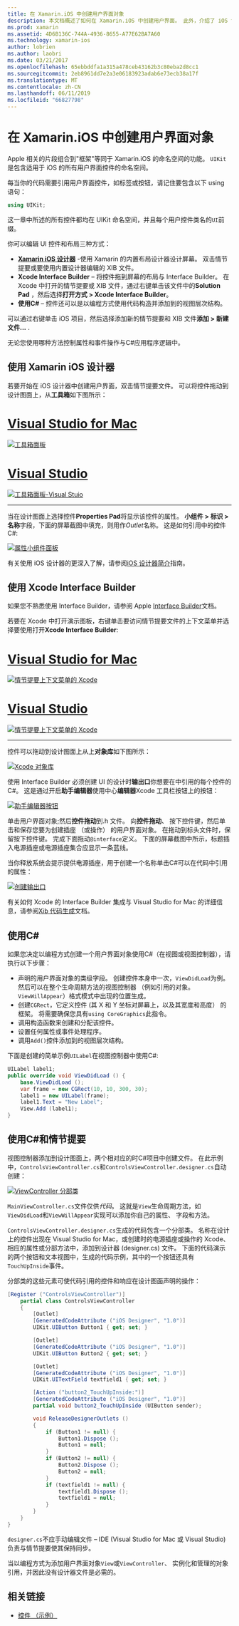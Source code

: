 ```yaml
---
title: 在 Xamarin.iOS 中创建用户界面对象
description: 本文档概述了如何在 Xamarin.iOS 中创建用户界面。 此外，介绍了 iOS 设计器中，Xcode Interface Builder C#，和情节提要。
ms.prod: xamarin
ms.assetid: 4D6B136C-744A-4936-8655-A77E62BA7A60
ms.technology: xamarin-ios
author: lobrien
ms.author: laobri
ms.date: 03/21/2017
ms.openlocfilehash: 65ebbddfa1a315a478ceb43162b3c80eba2d8cc1
ms.sourcegitcommit: 2eb8961dd7e2a3e06183923adab6e73ecb38a17f
ms.translationtype: MT
ms.contentlocale: zh-CN
ms.lasthandoff: 06/11/2019
ms.locfileid: "66827798"
---
```

# <a name="creating-user-interface-objects-in-xamarinios"></a>在 Xamarin.iOS 中创建用户界面对象

Apple 相关的片段组合到"框架"等同于 Xamarin.iOS 的命名空间的功能。 `UIKit` 是包含适用于 iOS 的所有用户界面控件的命名空间。

每当你的代码需要引用用户界面控件，如标签或按钮，请记住要包含以下 using 语句：

```csharp
using UIKit;
```

这一章中所述的所有控件都均在 UIKit 命名空间，并且每个用户控件类名的`UI`前缀。

你可以编辑 UI 控件和布局三种方式：

-  **[Xamarin iOS 设计器](~/ios/user-interface/designer/index.md)** -使用 Xamarin 的内置布局设计器设计屏幕。 双击情节提要或要使用内置设计器编辑的 XIB 文件。
-  **Xcode Interface Builder** – 将控件拖到屏幕的布局与 Interface Builder。 在 Xcode 中打开的情节提要或 XIB 文件，通过右键单击该文件中的**Solution Pad** ，然后选择**打开方式 > Xcode Interface Builder**。
-  **使用C#**  – 控件还可以是以编程方式使用代码构造并添加到的视图层次结构。

可以通过右键单击 iOS 项目，然后选择添加新的情节提要和 XIB 文件**添加 > 新建文件...** .

无论您使用哪种方法控制属性和事件操作与C#应用程序逻辑中。

## <a name="using-xamarin-ios-designer"></a>使用 Xamarin iOS 设计器

若要开始在 iOS 设计器中创建用户界面，双击情节提要文件。 可以将控件拖动到设计图面上，从**工具箱**如下图所示：

# <a name="visual-studio-for-mactabmacos"></a>[Visual Studio for Mac](#tab/macos)

 [![](creating-ui-objects-images/image2b.png "工具箱面板")](creating-ui-objects-images/image2b.png#lightbox)
 
# <a name="visual-studiotabwindows"></a>[Visual Studio](#tab/windows)

 [![](creating-ui-objects-images/image2b-vs.png "工具箱面板-Visual Stuio")](creating-ui-objects-images/image2b.png#lightbox)
 
-----

当在设计图面上选择控件**Properties Pad**将显示该控件的属性。 **小组件 > 标识 > 名称**字段，下面的屏幕截图中填充，则用作*Outlet*名称。 这是如何引用中的控件C#:

 [![](creating-ui-objects-images/image3b.png "属性小组件面板")](creating-ui-objects-images/image3b.png#lightbox)

有关使用 iOS 设计器的更深入了解，请参阅[iOS 设计器简介](~/ios/user-interface/designer/introduction.md)指南。

## <a name="using-xcode-interface-builder"></a>使用 Xcode Interface Builder

如果您不熟悉使用 Interface Builder，请参阅 Apple [Interface Builder](https://developer.apple.com/xcode/interface-builder/)文档。

若要在 Xcode 中打开演示图板，右键单击要访问情节提要文件的上下文菜单并选择要使用打开**Xcode Interface Builder**:

# <a name="visual-studio-for-mactabmacos"></a>[Visual Studio for Mac](#tab/macos)

 [![](creating-ui-objects-images/imagexcode.png "情节提要上下文菜单的 Xcode")](creating-ui-objects-images/imagexcode.png#lightbox)
 
# <a name="visual-studiotabwindows"></a>[Visual Studio](#tab/windows)

[![](creating-ui-objects-images/imagexcode-vs.png "情节提要上下文菜单的 Xcode")](creating-ui-objects-images/imagexcode-vs.png#lightbox)

-----

控件可以拖动到设计图面上从上**对象库**如下图所示：

 [![](creating-ui-objects-images/image5a.png "Xcode 对象库")](creating-ui-objects-images/image5a.png#lightbox)

使用 Interface Builder 必须创建 UI 的设计时**输出口**你想要在中引用的每个控件的C#。 这是通过开启**助手编辑器**使用中心**编辑器**Xcode 工具栏按钮上的按钮：

 [![](creating-ui-objects-images/image6a.png "助手编辑器按钮")](creating-ui-objects-images/image6a.png#lightbox)

单击用户界面对象;然后**控件拖动**到.h 文件。 向**控件拖动**、 按下控件键，然后单击和保存您要为创建插座 （或操作） 的用户界面对象。 在拖动到标头文件时，保留按下控件键。 完成下面拖动`@interface`定义。 下面的屏幕截图中所示，标题插入电源插座或电源插座集合应显示一条蓝线。

当你释放系统会提示提供电源插座，用于创建一个名称单击C#可以在代码中引用的属性：

 [![](creating-ui-objects-images/image8a.png "创建输出口")](creating-ui-objects-images/image8a.png#lightbox)

有关如何 Xcode 的 Interface Builder 集成与 Visual Studio for Mac 的详细信息，请参阅[Xib 代码生成](~/ios/internals/xib-code-generation.md#generated)文档。

##  <a name="using-c"></a>使用C#

如果您决定以编程方式创建一个用户界面对象使用C#（在视图或视图控制器），请执行以下步骤：

-  声明的用户界面对象的类级字段。 创建控件本身中一次，`ViewDidLoad`为例。 然后可以在整个生命周期方法的视图控制器 （例如引用的对象。
`ViewWillAppear`）格式模式中出现的位置生成。
-  创建`CGRect`，它定义控件 (其 X 和 Y 坐标对屏幕上，以及其宽度和高度） 的框架。 将需要确保您具有`using CoreGraphics`此指令。
-  调用构造函数来创建和分配该控件。
-  设置任何属性或事件处理程序。
-  调用`Add()`控件添加到的视图层次结构。

下面是创建的简单示例`UILabel`在视图控制器中使用C#:

```csharp
UILabel label1;
public override void ViewDidLoad () {
    base.ViewDidLoad ();
    var frame = new CGRect(10, 10, 300, 30);
    label1 = new UILabel(frame);
    label1.Text = "New Label";
    View.Add (label1);
}
```

<a name="partial_classes" />

## <a name="using-c-and-storyboards"></a>使用C#和情节提要

视图控制器添加到设计图面上，两个相对应的时C#项目中创建文件。 在此示例中，`ControlsViewController.cs`和`ControlsViewController.designer.cs`自动创建：

 [![](creating-ui-objects-images/image9b.png "ViewController 分部类")](creating-ui-objects-images/image9b.png#lightbox)

`MainViewController.cs`文件仅供*代码*。 这就是`View`生命周期方法，如`ViewDidLoad`和`ViewWillAppear`实现可以添加你自己的属性、 字段和方法。

`ControlsViewController.designer.cs`生成的代码包含一个分部类。 名称在设计上的控件出现在 Visual Studio for Mac，或创建时的电源插座或操作的 Xcode、 相应的属性或分部方法中，添加到设计器 (designer.cs) 文件。 下面的代码演示的两个按钮和文本视图中，生成的代码示例，其中的一个按钮还具有`TouchUpInside`事件。

分部类的这些元素可使代码引用的控件和响应在设计图面声明的操作：

```csharp
[Register ("ControlsViewController")]
    partial class ControlsViewController
    {
        [Outlet]
        [GeneratedCodeAttribute ("iOS Designer", "1.0")]
        UIKit.UIButton Button1 { get; set; }

        [Outlet]
        [GeneratedCodeAttribute ("iOS Designer", "1.0")]
        UIKit.UIButton Button2 { get; set; }

        [Outlet]
        [GeneratedCodeAttribute ("iOS Designer", "1.0")]
        UIKit.UITextField textfield1 { get; set; }

        [Action ("button2_TouchUpInside:")]
        [GeneratedCodeAttribute ("iOS Designer", "1.0")]
        partial void button2_TouchUpInside (UIButton sender);

        void ReleaseDesignerOutlets ()
        {
            if (Button1 != null) {
                Button1.Dispose ();
                Button1 = null;
            }
            if (Button2 != null) {
                Button2.Dispose ();
                Button2 = null;
            }
            if (textfield1 != null) {
                textfield1.Dispose ();
                textfield1 = null;
            }
        }
    }
}
```

`designer.cs`不应手动编辑文件 – IDE (Visual Studio for Mac 或 Visual Studio) 负责与情节提要使其保持同步。

当以编程方式为添加用户界面对象`View`或`ViewController`、 实例化和管理的对象引用，并因此没有设计器文件是必需的。



## <a name="related-links"></a>相关链接

- [控件 （示例）](https://developer.xamarin.com/samples/monotouch/Controls/)
